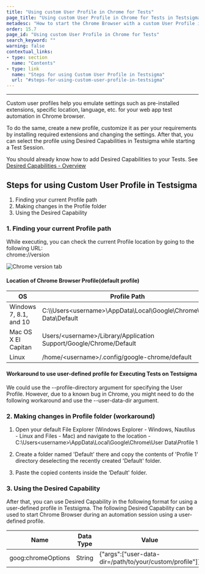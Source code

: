 ```yaml
---
title: "Using custom User Profile in Chrome for Tests"
page_title: "Using custom User Profile in Chrome for Tests in Testsigma"
metadesc: "How to start the Chrome Browser with a custom User Profile in Test Session using Testsigma"
order: 15.7
page_id: "Using custom User Profile in Chrome for Tests"
search_keyword: ""
warning: false
contextual_links:
- type: section
  name: "Contents"
- type: link
  name: "Steps for using Custom User Profile in Testsigma"
  url: "#steps-for-using-custom-user-profile-in-testsigma"
---
```

---

Custom user profiles help you emulate settings such as pre-installed extensions, specific location, language, etc. for your web app test automation in Chrome browser. 

To do the same, create a new profile, customize it as per your requirements by installing required extensions and changing the settings. After that, you can select the profile using Desired Capabilities in Testsigma while starting a Test Session.

You should already know how to add Desired Capabilities to your Tests. See [Desired Capabilities - Overview](https://testsigma.com/docs/desired-capabilities/overview/)

## **Steps for using Custom User Profile in Testsigma**

1. Finding your current Profile path
2. Making changes in the Profile folder
3. Using the Desired Capability

### **1. Finding your current Profile path**

While executing, you can check the current Profile location by going to the following URL: <br>chrome://version

![Chrome version tab](https://docs.testsigma.com/images/custom-user-profile-chrome/chrome-version-tab.png)

#### **Location of Chrome Browser Profile(default profile)**

|**OS**|**Profile Path**|
|---|---|
|Windows 7, 8.1, and 10|C:\\\Users\<username>\AppData\Local\Google\Chrome\User Data\Default|
|Mac OS X El Capitan|Users/\<username>/Library/Application Support/Google/Chrome/Default|
|Linux|/home/\<username>/.config/google-chrome/default|

#### **Workaround to use user-defined profile for Executing Tests on Testsigma**

We could use the --profile-directory argument for specifying the User Profile. However, due to a known bug in Chrome, you might need to do the following workaround and use the --user-data-dir argument.

### **2. Making changes in Profile folder (workaround)**

1. Open your default File Explorer (Windows Explorer - Windows, Nautilus - Linux and Files - Mac) and navigate to the location - 
C:\Users\<username>\AppData\Local\Google\Chrome\User Data\Profile 1

2. Create a folder named 'Default' there and copy the contents of 'Profile 1' directory deselecting the recently created 'Default' folder.

3. Paste the copied contents inside the ‘Default' folder.

### **3. Using the Desired Capability**

After that, you can use Desired Capability in the following format for using a user-defined profile in Testsigma. The following Desired Capability can be used to start Chrome Browser during an automation session using a user-defined profile.

|Name|Data Type|Value|
|---|---|---|
|goog:chromeOptions|String|{"args":["user-data-dir=/path/to/your/custom/profile"]}|


